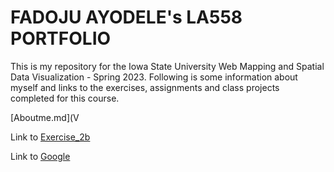 # FADOJU AYODELE's LA558 PORTFOLIO

This is my repository for the Iowa State University Web Mapping and Spatial Data Visualization - Spring 2023. 
Following is some information about myself and links to the exercises, assignments and class projects completed for this course.

[Aboutme.md](V

Link to [Exercise_2b](Class_Exercises/Exercise_2/Ex2b_Map.png)

Link to [Google](https://www.google.com)
